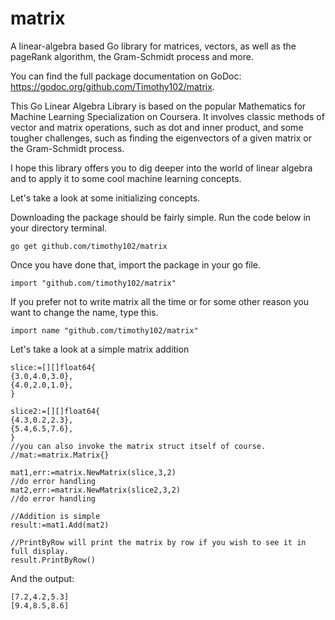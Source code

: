 # matrix
A linear-algebra based Go library for matrices, vectors, as well as the pageRank algorithm, the Gram-Schmidt process and more.


You can find the full package documentation on GoDoc: https://godoc.org/github.com/Timothy102/matrix.

This Go Linear Algebra Library is based on the popular Mathematics for Machine Learning Specialization on Coursera. It involves classic methods of vector and matrix operations, such as dot and inner product, and some tougher challenges, such as finding the eigenvectors of a given matrix or the Gram-Schmidt process.


I hope this library offers you to dig deeper into the world of linear algebra and to apply it to some cool machine learning concepts.






Let's take a look at some initializing concepts.

Downloading the package should be fairly simple. Run the code below in your directory terminal.
```
go get github.com/timothy102/matrix
```
Once you have done that, import the package in your go file.
```
import "github.com/timothy102/matrix"
```
If you prefer not to write matrix all the time or for some other reason you want to change the name, type this.
```
import name "github.com/timothy102/matrix"
```
Let's take a look at a simple matrix addition
```
slice:=[][]float64{
{3.0,4.0,3.0},
{4.0,2.0,1.0},
}

slice2:=[][]float64{
{4.3,0.2,2.3},
{5.4,6.5,7.6},
}
//you can also invoke the matrix struct itself of course.
//mat:=matrix.Matrix{}

mat1,err:=matrix.NewMatrix(slice,3,2)
//do error handling
mat2,err:=matrix.NewMatrix(slice2,3,2)
//do error handling

//Addition is simple
result:=mat1.Add(mat2)

//PrintByRow will print the matrix by row if you wish to see it in full display.
result.PrintByRow()
```
And the output:
```
[7.2,4.2,5.3]
[9.4,8.5,8.6]
```
